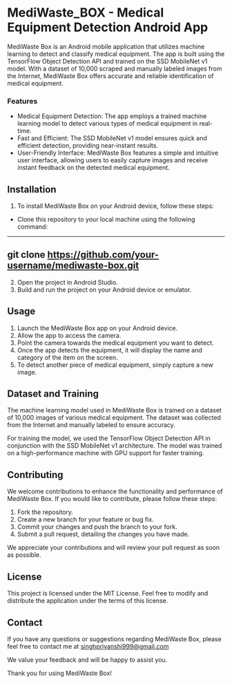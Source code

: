 # MediWaste_BOX - Medical Equipment Detection Android App

MediWaste Box is an Android mobile application that utilizes machine learning to detect and classify medical equipment. The app is built using the TensorFlow Object Detection API and trained on the SSD MobileNet v1 model. With a dataset of 10,000 scraped and manually labeled images from the Internet, MediWaste Box offers accurate and reliable identification of medical equipment.

### Features

* Medical Equipment Detection: The app employs a trained machine learning model to detect various types of medical equipment in real-time.
* Fast and Efficient: The SSD MobileNet v1 model ensures quick and efficient detection, providing near-instant results.
* User-Friendly Interface: MediWaste Box features a simple and intuitive user interface, allowing users to easily capture images and receive instant feedback on the detected medical equipment.

## Installation

1. To install MediWaste Box on your Android device, follow these steps:
* Clone this repository to your local machine using the following command:
----------------------------------------------
git clone https://github.com/your-username/mediwaste-box.git
----------------------------------------------
2. Open the project in Android Studio.
3. Build and run the project on your Android device or emulator.

## Usage

1. Launch the MediWaste Box app on your Android device.
2. Allow the app to access the camera.
3. Point the camera towards the medical equipment you want to detect.
4. Once the app detects the equipment, it will display the name and category of the item on the screen.
5. To detect another piece of medical equipment, simply capture a new image.

## Dataset and Training

The machine learning model used in MediWaste Box is trained on a dataset of 10,000 images of various medical equipment. The dataset was collected from the Internet and manually labeled to ensure accuracy.

For training the model, we used the TensorFlow Object Detection API in conjunction with the SSD MobileNet v1 architecture. The model was trained on a high-performance machine with GPU support for faster training.

## Contributing

We welcome contributions to enhance the functionality and performance of MediWaste Box. If you would like to contribute, please follow these steps:

1. Fork the repository.
2. Create a new branch for your feature or bug fix.
3. Commit your changes and push the branch to your fork.
4. Submit a pull request, detailing the changes you have made.

We appreciate your contributions and will review your pull request as soon as possible.

## License
This project is licensed under the MIT License. Feel free to modify and distribute the application under the terms of this license.

## Contact
If you have any questions or suggestions regarding MediWaste Box, please feel free to contact me at singhpriyanshi999@gmail.com

We value your feedback and will be happy to assist you.

Thank you for using MediWaste Box!
